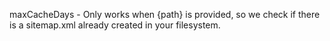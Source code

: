 
maxCacheDays - Only works when {path} is provided, so we check if there is a sitemap.xml already created in your filesystem.